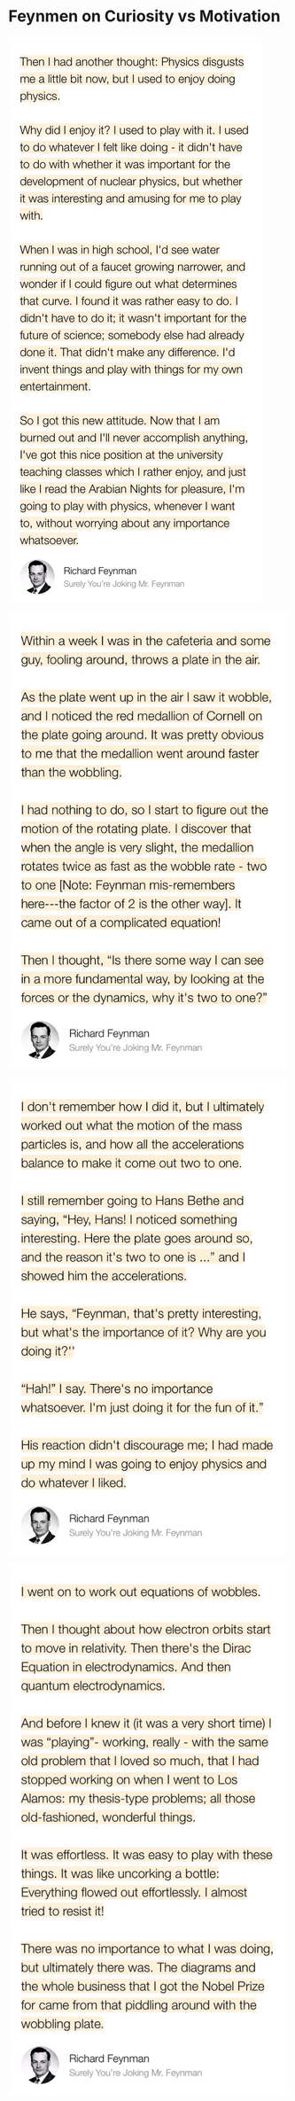 # Feynmen on Curiosity vs Motivation

![](../../.gitbook/assets/image%20%287%29.png)

![](../../.gitbook/assets/image%20%282%29.png)

![](../../.gitbook/assets/image%20%286%29.png)

![](../../.gitbook/assets/image%20%285%29.png)

